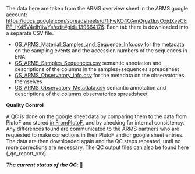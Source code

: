 The data here are taken from the ARMS overview sheet in the ARMS google account: https://docs.google.com/spreadsheets/d/1iFwKO4OAmQrgZtIpyOxjdXvyCEPE_jK45V4elh1lwYs/edit#gid=139664176. Each tab there is downloaded into a separate CSV file. 

*  [GS_ARMS_Material_Samples_and_Sequence_Info.csv](https://raw.githubusercontent.com/arms-mbon/Data/main/QualityControlledData/FromGS/GS_ARMS_Material_Samples_and_Sequence_Info.csv) for the metadata on the sampling events and the accession numbers of the sequences in ENA 
*  [GS_ARMS_Samples_Sequences.csv](https://raw.githubusercontent.com/arms-mbon/Data/main/QualityControlledData/FromGS/GS_ARMS_Samples_Sequences.csv) semantic annotation and descriptions of the columns in the samples+sequences spreadsheet 
*  [GS_ARMS_Observatory_info.csv](https://raw.githubusercontent.com/arms-mbon/Data/main/QualityControlledData/FromGS/GS_ARMS_Observatory_info.csv) for the metadata on the observatories themselves
*  [GS_ARMS_Observatory_Metadata.csv](https://raw.githubusercontent.com/arms-mbon/Data/main/QualityControlledData/FromGS/GS_ARMS_Observatory_Metadata.csv) semantic annotation and descriptions of the columns observatories spreadsheet 

**Quality Control**

A QC is done on the google sheet data by comparing them to the data from PlutoF and stored [in FromPlutoF](https://github.com/arms-mbon/Data/tree/main/QualityControlledData/FromPlutoF), and by checking for internal consistency. Any differences found are communicated to the ARMS partners who are requested to make corrections in their PlutoF and/or google sheet entries. The data are then downloaded again and the QC steps repeated, until no more corrections are necessary. The QC output files can also be found here (_qc_report_xxx).

_**The current status of the QC**_: :repeat:

<!---The current status of the QC_: :ballot_box_with_check: -->


